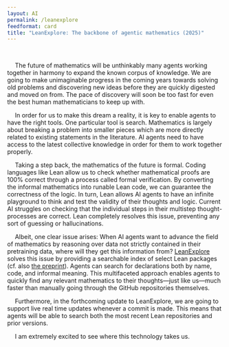 ```yaml
---
layout: AI
permalink: /leanexplore
feedformat: card
title: "LeanExplore: The backbone of agentic mathematics (2025)"
---
```

<br>

&emsp; The future of mathematics will be unthinkably many agents working together in harmony to expand the known corpus of knowledge. We are going to make unimaginable progress in the coming years towards solving old problems and discovering new ideas before they are quickly digested and moved on from. The pace of discovery will soon be too fast for even the best human mathematicians to keep up with.

&emsp; In order for us to make this dream a reality, it is key to enable agents to have the right tools. One particular tool is search. Mathematics is largely about breaking a problem into smaller pieces which are more directly related to existing statements in the literature. AI agents need to have access to the latest collective knowledge in order for them to work together properly. 

&emsp; Taking a step back, the mathematics of the future is formal. Coding languages like Lean allow us to check whether mathematical proofs are 100% correct through a process called formal verification. By converting the informal mathematics into runable Lean code, we can guarantee the correctness of the logic. In turn, Lean allows AI agents to have an infinite playground to think and test the validity of their thoughts and logic. Current AI struggles on checking that the individual steps in their multistep thought-processes are correct. Lean completely resolves this issue, preventing any sort of guessing or hallucinations.

&emsp; Albeit, one clear issue arises: When AI agents want to advance the field of mathematics by reasoning over data not strictly contained in their pretraining data, where will they get this information from? [LeanExplore](https://www.leanexplore.com/) solves this issue by providing a searchable index of select Lean packages (cf. also [the preprint](https://arxiv.org/abs/2506.11085)). Agents can search for declarations both by name, code, and informal meaning. This multifaceted approach enables agents to quickly find any relevant mathematics to their thoughts—just like us—much faster than manually going through the GitHub repositories themselves.

&emsp; Furthermore, in the forthcoming update to LeanExplore, we are going to support live real time updates whenever a commit is made. This means that agents will be able to search both the most recent Lean repositories and prior versions.

&emsp; I am extremely excited to see where this technology takes us.